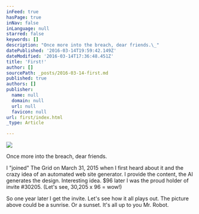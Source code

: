 ```yaml
---
inFeed: true
hasPage: true
inNav: false
inLanguage: null
starred: false
keywords: []
description: "Once more into the breach, dear friends.\_"
datePublished: '2016-03-14T19:59:42.149Z'
dateModified: '2016-03-14T17:36:48.451Z'
title: 'First!'
author: []
sourcePath: _posts/2016-03-14-first.md
published: true
authors: []
publisher:
  name: null
  domain: null
  url: null
  favicon: null
url: first/index.html
_type: Article

---
```

![](https://the-grid-user-content.s3-us-west-2.amazonaws.com/02fe89a8-a363-4884-99f4-42a22e8b471a.jpg)

Once more into the breach, dear friends. 

I "joined" The Grid on March 31, 2015 when I first heard about it and the crazy idea of an automated web site generator. I provide the content, the AI generates the design. Interesting idea. $96 later I was the proud holder of invite \#30205\. (Let's see, 30,205 x 96 = wow!)

So one year later I get the invite. Let's see how it all plays out. The picture above could be a sunrise. Or a sunset. It's all up to you Mr. Robot.